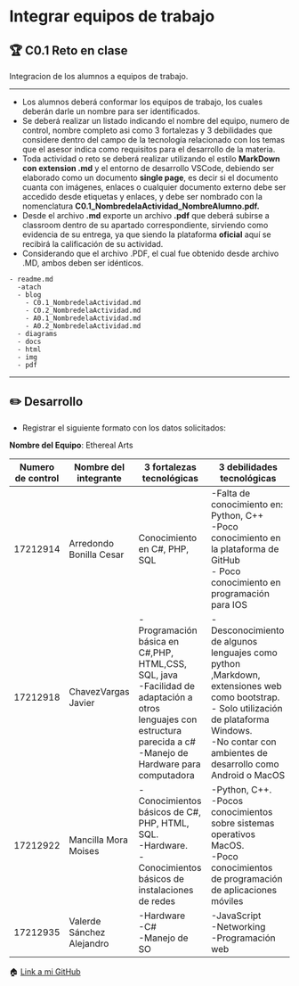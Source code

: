 # Integrar equipos de trabajo

## :trophy: C0.1 Reto en clase

Integracion de los alumnos a equipos de trabajo.
___

- Los alumnos deberá conformar los equipos de trabajo, los cuales deberán darle un nombre para ser identificados.
- Se deberá realizar un listado indicando el nombre del equipo, numero de control, nombre completo asi como 3 fortalezas y 3 debilidades que considere dentro del campo de la tecnología relacionado con los temas que el asesor indica como requisitos para el desarrollo de la materia.
- Toda actividad o reto se deberá realizar utilizando el estilo **MarkDown con extension .md** y el entorno de desarrollo VSCode, debiendo ser elaborado como un documento **single page**, es decir si el documento cuanta con imágenes, enlaces o cualquier documento externo debe ser accedido desde etiquetas y enlaces, y debe ser nombrado con la nomenclatura **C0.1_NombredelaActividad_NombreAlumno.pdf.**
- Desde el archivo **.md** exporte un archivo **.pdf** que deberá subirse a classroom dentro de su apartado correspondiente, sirviendo como evidencia de su entrega, ya que siendo la plataforma **oficial** aquí se recibirá la calificación de su actividad.
- Considerando que el archivo .PDF, el cual fue obtenido desde archivo .MD, ambos deben ser idénticos.
  
```
- readme.md
  -atach
  - blog
    - C0.1_NombredelaActividad.md
    - C0.2_NombredelaActividad.md
    - A0.1_NombredelaActividad.md
    - A0.2_NombredelaActividad.md
  - diagrams
  - docs
  - html
  - img
  - pdf    
```
___

## :pencil2:  Desarrollo

- Registrar el siguiente formato con los datos solicitados:

**Nombre del Equipo**: Ethereal Arts

Numero de control | Nombre del integrante | 3 fortalezas tecnológicas | 3 debilidades tecnológicas
---------|----------|---------|---------|
17212914| Arredondo Bonilla Cesar|Conocimiento en C#, PHP, SQL|-Falta de conocimiento en: Python, C++ <br> -Poco conocimiento en la plataforma de GitHub <br> - Poco conocimiento en programación para IOS|
17212918|ChavezVargas Javier|-Programación básica  en C#,PHP, HTML,CSS, SQL, java <br>-Facilidad de adaptación a otros lenguajes con estructura parecida a c#<br> -Manejo de Hardware para computadora  |-Desconocimiento de algunos lenguajes como python ,Markdown, extensiones web como bootstrap. <br> - Solo utilización de plataforma Windows. <br> -No contar con ambientes de desarrollo como Android o MacOS|
17212922|Mancilla Mora Moises| -Conocimientos básicos de C#, PHP, HTML, SQL. <br>-Hardware. <br> -Conocimientos básicos de instalaciones de redes|-Python, C++.<br>-Pocos conocimientos sobre sistemas operativos MacOS.<br>-Poco conocimientos de programación de aplicaciones móviles|
17212935|Valerde Sánchez Alejandro| -Hardware <br>-C#  <br>-Manejo de SO| -JavaScript <br>-Networking <br>-Programación web |


:house: [Link a mi GitHub ]( https://github.com/MoisesMM99/Analisis-Avanzado-de-Software-Mancilla-Mora )

